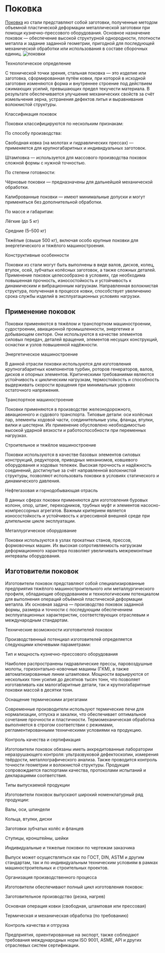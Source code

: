 # **Поковка**

[Поковка](https://lexsteel.ru/product/pokovka-stalnaya/) из стали представляют собой заготовки, полученные методом объемной пластической деформации металлической заготовки при помощи кузнечно-прессового оборудования. Основное назначение поковок — обеспечение высокой структурной однородности, плотности металла и задание заданной геометрии, пригодной для последующей механической обработки или использования в составе сборочных единиц.
![поковки](https://github.com/user-attachments/assets/d486443d-7fc1-45a5-b7e1-0e325386d489)

Технологическое определение

С технической точки зрения, стальная поковка — это изделие или заготовка, сформированная путём ковки, при которой в исходной заготовке изменяются форма и внутреннее строение под действием сжимающих усилий, превышающих предел текучести материала. В результате обеспечивается улучшение механических свойств за счёт измельчения зерна, устранения дефектов литья и выравнивания волокнистой структуры.

Классификация поковок

Поковки классифицируются по нескольким признакам:

По способу производства:

Свободная ковка (на молотах и гидравлических прессах) — применяется для крупногабаритных и индивидуальных заготовок.

Штамповка — используется для массового производства поковок сложной формы с нужной точностью.

По степени готовности:

Чёрновые поковки — предназначены для дальнейшей механической обработки.

Калиброванные поковки — имеют минимальные допуски и могут применяться без дополнительной обработки.

По массе и габаритам:

Лёгкие (до 5 кг)

Средние (5–500 кг)

Тяжёлые (свыше 500 кг), включая особо крупные поковки для энергетического и тяжёлого машиностроения.

Конструктивные особенности

Поковки из стали могут быть выполнены в виде валов, дисков, колец, втулок, осей, зубчатых колёсных заготовок, а также сложных деталей. Применение поковок целесообразно в условиях, где необходима повышенная прочность, износостойкость и устойчивость к динамическим и вибрационным нагрузкам. Направленная волокнистая структура, полученная в процессе ковки, способствует увеличению срока службы изделий в эксплуатационных условиях нагрузки.

## Применение поковок

Поковки применяются в тяжёлом и транспортном машиностроении, судостроении, авиационной промышленности, энергетике и добывающем секторе. Они используются в качестве элементов силовых передач, деталей вращения, элементов несущих конструкций, оснастки и узлов повышенной надёжности.

Энергетическое машиностроение

В данной отрасли поковки используются для изготовления крупногабаритных компонентов турбин, роторов генераторов, валов, дисков и опорных элементов. Критическими требованиями являются устойчивость к циклическим нагрузкам, термостойкость и способность выдерживать скорости вращения при минимальных уровнях остаточного напряжения.

Транспортное машиностроение

Поковки применяются в производстве железнодорожного, авиационного и судового транспорта. Типовые детали: оси колёсных пар, элементы ходовой части, соединительные узлы, фланцы, втулки, вилки и шестерни. Их применение обусловлено необходимостью высокой ударной вязкости и работоспособности при переменных нагрузках.

Строительное и тяжёлое машиностроение

Поковки используются в качестве базовых элементов силовых конструкций, редукторов, приводных механизмов, ковшевого оборудования и ходовых тележек. Высокая прочность и надёжность соединений, достигнутые за счёт направленной волокнистой структуры, позволяют использовать поковки в условиях статического и динамического давления.

Нефтегазовая и горнодобывающая отрасль

В данных сферах поковки применяются для изготовления буровых колонн, опор, штанг, переходников, трубных муфт и элементов насосно-компрессорных агрегатов. Важным критерием является износостойкость и устойчивость к агрессивной внешней среде при длительном цикле эксплуатации.

Металлургическое оборудование

Поковки используются в узлах прокатных станов, прессов, формовочных машин. Их высокая сопротивляемость нагрузкам деформационного характера позволяет увеличивать межремонтные интервалы оборудования.

## Изготовители поковок

Изготовители поковок представляют собой специализированные предприятия тяжёлого машиностроительного или металлургического профиля, обладающие оборудованием и технологическим потенциалом для выполнения операций объёмной пластической деформации металла. Их основная задача — производство поковок заданной формы, размера и точности с последующим обеспечением эксплуатационных характеристик, соответствующих отраслевым и международным стандартам.

Технические возможности изготовителей поковок

Производственный потенциал изготовителей определяется следующими ключевыми параметрами:

Тип и мощность кузнечно-прессового оборудования

Наиболее распространены гидравлические прессы, паровоздушные молоты, горизонтально-ковочные машины (ГКМ), а также автоматизированные линии штамповки. Мощности варьируются от нескольких тонн усилия до десятков тысяч тонн, что позволяет изготавливать как малогабаритные детали, так и крупногабаритные поковки массой в десятки тонн.

Оснащение термическими агрегатами

Современные производители используют термические печи для нормализации, отпуска и закалки, что обеспечивает оптимальное сочетание прочности и пластичности. Термомеханическая обработка выполняется в строгом соответствии с режимами, регламентированными техническими условиями на продукцию.

Контроль качества и сертификация

Изготовители поковок обязаны иметь аккредитованные лаборатории неразрушающего контроля: ультразвуковой дефектоскопии, измерения твёрдости, металлографического анализа. Также проводится контроль точности геометрии и волокнистой структуры. Продукция сопровождается паспортами качества, протоколами испытаний и декларациями соответствия.

Типы выпускаемой продукции

Изготовители поковок выпускают широкий номенклатурный ряд продукции:

Валы, оси, шпиндели

Кольца, втулки, диски

Заготовки зубчатых колёс и фланцев

Ступицы, кронштейны, шейки

Индивидуальные и тяжелые поковки по чертежам заказчика

Выпуск может осуществляться как по ГОСТ, DIN, ASTM и другим стандартам, так и по индивидуальным техническим условиям в рамках машиностроительных и строительных проектов.

Организация производственного процесса

Изготовители обеспечивают полный цикл изготовления поковок:

Заготовительное производство (резка, нагрев)

Основная операция ковки (свободная, штамповая или прессовая)

Термическая и механическая обработка (по требованию)

Контроль качества и отгрузка

Предприятия, ориентированные на экспорт, также соблюдают требования международных норм ISO 9001, ASME, API и других отраслевых систем сертификации.

